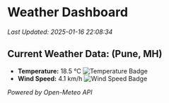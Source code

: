 
# Weather Dashboard

_Last Updated: 2025-01-16 22:08:34_

## Current Weather Data: (Pune, MH)
- **Temperature:** 18.5 °C ![Temperature Badge](https://img.shields.io/badge/Temperature-Low%20Temp-blue)
- **Wind Speed:** 4.1 km/h ![Wind Speed Badge](https://img.shields.io/badge/Wind%20Speed-Low%20Wind-blue)

*Powered by Open-Meteo API*
